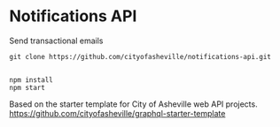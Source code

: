 # Notifications API
Send transactional emails

````
git clone https://github.com/cityofasheville/notifications-api.git


npm install
npm start
````

Based on the starter template for City of Asheville web API projects. 
https://github.com/cityofasheville/graphql-starter-template
